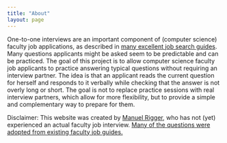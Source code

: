 ```yaml
---
title: "About"
layout: page
---
```


One-to-one interviews are an important component of (computer science) faculty job applications, as described in [many excellent job search guides](https://csguides.github.io/grad-job-guide/interviewing/). Many questions applicants might be asked seem to be predictable and can be practiced. The goal of this project is to allow computer science faculty job applicants to practice answering typical questions without requiring an interview partner. The idea is that an applicant reads the current question for herself and responds to it verbally while checking that the answer is not overly long or short. The goal is not to replace practice sessions with real interview partners, which allow for more flexibility, but to provide a simple and complementary way to prepare for them.

Disclaimer: This website was created by [Manuel Rigger](https://www.manuelrigger.at/), who has not (yet) experienced an actual faculty job interview. [Many of the questions were adopted from existing faculty job guides.](2020/12/18/ack.html)
